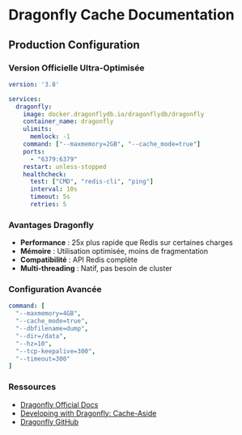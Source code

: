 # Dragonfly Cache Documentation

## Production Configuration

### Version Officielle Ultra-Optimisée

```yaml
version: '3.8'

services:
  dragonfly:
    image: docker.dragonflydb.io/dragonflydb/dragonfly
    container_name: dragonfly
    ulimits:
      memlock: -1
    command: ["--maxmemory=2GB", "--cache_mode=true"]
    ports:
      - "6379:6379"
    restart: unless-stopped
    healthcheck:
      test: ["CMD", "redis-cli", "ping"]
      interval: 10s
      timeout: 5s
      retries: 5
```

### Avantages Dragonfly

- **Performance** : 25x plus rapide que Redis sur certaines charges
- **Mémoire** : Utilisation optimisée, moins de fragmentation
- **Compatibilité** : API Redis complète
- **Multi-threading** : Natif, pas besoin de cluster

### Configuration Avancée

```yaml
command: [
  "--maxmemory=4GB",
  "--cache_mode=true",
  "--dbfilename=dump",
  "--dir=/data",
  "--hz=10",
  "--tcp-keepalive=300",
  "--timeout=300"
]
```

### Ressources

- [Dragonfly Official Docs](https://www.dragonflydb.io/docs/getting-started/docker-compose)
- [Developing with Dragonfly: Cache-Aside](https://www.dragonflydb.io/blog/developing-with-dragonfly-part-01-cache-aside)
- [Dragonfly GitHub](https://github.com/dragonflydb/dragonfly/contrib/docker)